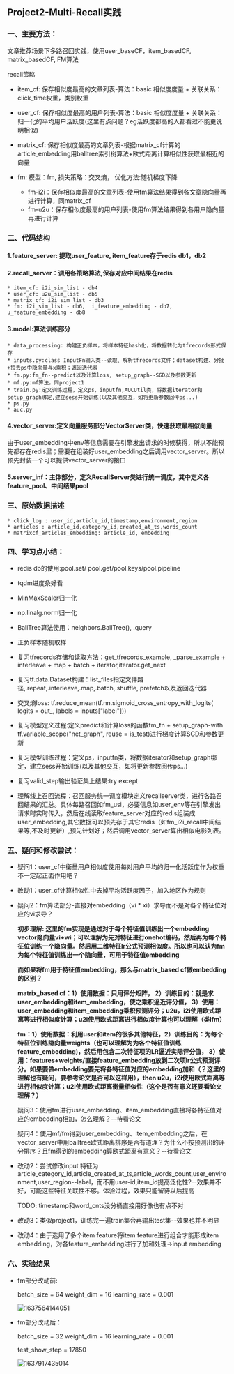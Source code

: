 ## Project2-Multi-Recall实践

### 一、主要方法：

文章推荐场景下多路召回实践，使用user_baseCF，item_basedCF, matrix_basedCF, FM算法

recall策略
   * item_cf: 保存相似度最高的文章列表-算法：basic 相似度度量 + 关联关系：click_time权重，类别权重 

   * user_cf: 保存相似度最高的用户列表-算法：basic 相似度度量 + 关联关系：归一化的平均用户活跃度(这里有点问题？eg活跃度都高的人都看过不能更说明相似)

   * matrix_cf: 保存相似度最高的文章列表-根据matrix_cf计算的article_embedding用balltree索引树算法+欧式距离计算相似性获取最相近的向量

   * fm: 模型：fm, 损失策略：交叉熵， 优化方法:随机梯度下降
     
        * fm-i2i：保存相似度最高的文章列表-使用fm算法结果得到各文章隐向量再进行计算，同matrix_cf
        * fm-u2u：保存相似度最高的用户列表-使用fm算法结果得到各用户隐向量再进行计算
          
        

### 二、代码结构

#### 1.feature_server: 提取user_feature, item_feature存于redis db1，db2

#### 2.recall_server：调用各策略算法,保存对应中间结果在redis

    * item_cf: i2i_sim_list - db4
    * user_cf: u2u_sim_list - db5
    * matrix_cf: i2i_sim_list - db3
    * fm: i2i_sim_list - db6,  i_feature_embedding - db7, u_feature_embedding - db8

#### 3.model:算法训练部分
    * data_processing: 构建正负样本，将样本特征hash化，将数据转化为tfrecords形式保存
    * inputs.py:class InputFn输入类--读取、解析tfrecords文件；dataset构建、分批+拉去ps中隐向量与x乘积；返回迭代器
    * fm.py:fm_fn--predict以及计算loss, setup_graph--SGD以及参数更新
    * mf.py:mf算法，同project1
    * train.py:定义训练过程，定义ps，inputfn,AUCUtil类，将数据iterator和setup_graph绑定,建立sess开始训练(以及其他交互，如将更新参数回传ps...)
    * ps.py
    * auc.py

#### 4.vector_server:定义向量服务部分VectorServer类，快速获取最相似向量

由于user_embedding中env等信息需要在引擎发出请求的时候获得，所以不能预先都存在redis里；需要在组装好user_embedding之后调用vector_server。所以预先封装一个可以提供vector_server的接口

#### 5.server_inf：主体部分，定义RecallServer类进行统一调度，其中定义各feature_pool、中间结果pool



### 三、原始数据描述

    * click_log : user_id,article_id,timestamp,environment,region
    * articles : article_id,category_id,created_at_ts,words_count
    * matrixcf_articles_embedding: article_id, embedding



### 四、学习点小结：

* redis db的使用:pool.set/ pool.get/pool.keys/pool.pipeline

* tqdm进度条好看

* MinMaxScaler归一化

* np.linalg.norm归一化

* BallTree算法使用：neighbors.BallTree(), .query

* 正负样本随机取样

* 复习tfrecords存储和读取方法：get_tfrecords_example, _parse_example + interleave + map + batch + iterator,iterator.get_next

* 复习tf.data.Dataset构建：list_files指定文件路径,.repeat,.interleave,.map,.batch,.shuffle,.prefetch以及返回迭代器

* 交叉熵loss: tf.reduce_mean(tf.nn.sigmoid_cross_entropy_with_logits(
        logits = out_, labels = inputs["label"]))
    
* 复习模型定义过程:定义predict和计算loss的函数fm_fn + setup_graph-with tf.variable_scope("net_graph", reuse = is_test)进行梯度计算SGD和参数更新

* 复习模型训练过程：定义ps，inputfn类，将数据iterator和setup_graph绑定，建立sess开始训练(以及其他交互，如将更新参数回传ps...)

* 复习valid_step输出验证集上结果:try except

* 理解线上召回流程：召回服务统一调度模块定义recallserver类，进行各路召回结果的汇总。具体每路召回如fm_usi，必要信息如user_env等在引擎发出请求时实时传入，然后在线读取feature_server对应的redis组装成user_embedding,其它数据可以预先存于其它redis（如fm_i2i_recall中间结果等,不及时更新）,预先计划好；然后调用vector_server算出相似电影列表。

    

### 五、疑问和修改尝试：
* 疑问1：user_cf中衡量用户相似度使用每对用户平均的归一化活跃度作为权重不一定起正面作用吧？

* 改动1：user_cf计算相似性中去掉平均活跃度因子，加入地区作为规则

* 疑问2：fm算法部分-直接对embedding（vi * xi）求导而不是对各个特征位对应的vi求导？

  **初步理解: 这里的fm实现是通过对于每个特征值训练出一个embedding vector隐向量vi+wi；可以理解为先对特征进行onehot编码，然后再为每个特征位训练一个隐向量。然后用二维特征lr公式预测相似度。所以也可以认为fm为每个特征值训练出一个隐向量，可用于特征值embedding**

  **而如果将fm用于特征值embedding，那么与matrix_based cf做embedding的区别？**

  **matrix_based cf：1）使用数据：只用评分矩阵， 2）训练目的：就是求user_embedding和item_embedding，使之乘积逼近评分值， 3）使用：user_embedding和item_embedding乘积预测评分；u2u，i2i使用欧式距离等进行相似度计算；u2i使用欧式距离进行相似度计算也可以理解（类lfm）**

  **fm：1）使用数据：利用user和item的很多其他特征，2）训练目的：为每个特征位训练隐向量weights（也可以理解为为各个特征值训练feature_embedding)，然后用包含二次特征项的LR逼近实际评分值， 3）使用：features+weights/直接feature_embedding放到二次项lr公式预测评分。如果要做embedding要先将各特征值对应的embedding加和（？这里的理解也有疑问，要参考论文是否可以这样用），then u2u，i2i使用欧式距离等进行相似度计算；u2i使用欧式距离衡量相似性（这个是否有意义还要看论文理解？）**

  疑问3：使用fm进行user_embedding、item_embedding直接将各特征值对应的embedding相加，怎么理解？--待看论文

  疑问4：使用mf/fm得到user_embedding、item_embedding之后，在vector_server中用balltree欧式距离排序是否有道理？为什么不按预测出的评分排序？且fm得到的embedding算欧式距离有意义？--待看论文

* 改动2：尝试修改input 特征为article_category_id,article_created_at_ts,article_words_count,user_environment,user_region--label，而不用user-id,item_id提高泛化性?--效果并不好，可能这些特征关联性不够。体验过程，效果只能留待以后提高

  TODO: timestamp和word_cnts没分桶直接用好像也有点不对

* 改动3：类似project1，训练完一遍train集合再输出test集--效果也并不明显

* 改动4：由于选用了多个item feature将item feature进行组合才能形成item embedding，对各feature_embedding进行了加和处理->input embedding

  

### 六、实验结果

* fm部分改动前:

  batch_size = 64
  weight_dim = 16
  learning_rate = 0.001

  ![1637564144051](C:\Users\Lenovo\AppData\Roaming\Typora\typora-user-images\1637564144051.png)

* fm部分改动后：

  batch_size = 32
  weight_dim = 16
  learning_rate = 0.001

  test_show_step = 17850

  ![1637917435014](C:\Users\Lenovo\AppData\Roaming\Typora\typora-user-images\1637917435014.png)